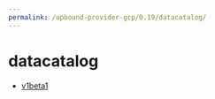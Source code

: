 ```yaml
---
permalink: /upbound-provider-gcp/0.19/datacatalog/
---
```


# datacatalog



* [v1beta1](v1beta1/index.md)